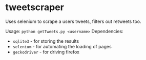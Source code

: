 # tweetscraper
Uses selenium to scrape a users tweets, filters out retweets too.

Usage: `python getTweets.py <username>`
Dependencies: 
  * `sqlite3` - for storing the results
  * `selenium` - for automating the loading of pages
  * `geckodriver` - for driving firefox
